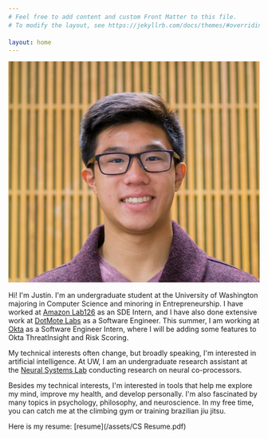 ```yaml
---
# Feel free to add content and custom Front Matter to this file.
# To modify the layout, see https://jekyllrb.com/docs/themes/#overriding-theme-defaults

layout: home
---
```


<link rel="stylesheet" href="/css/styles.css">
<img class="justin_face" src="/assets/christopher_justin_ong.JPG"/>

Hi! I'm Justin. I'm an undergraduate student at the University of Washington majoring in Computer Science and minoring in Entrepreneurship. I have worked at [Amazon Lab126](https://amazon.jobs/en/teams/lab126/) as an SDE Intern, and I have also done extensive work at [DotMote Labs](https://dotmotelabs.com/) as a Software Engineer. This summer, I am working at [Okta](https://www.okta.com/) as a Software Engineer Intern, where I will be adding some features to Okta ThreatInsight and Risk Scoring.

My technical interests often change, but broadly speaking, I'm interested in artificial intelligence. At UW, I am an undergraduate research assistant at the [Neural Systems Lab](https://neural.cs.washington.edu/) conducting research on neural co-processors. 

Besides my technical interests, I'm interested in tools that help me explore my mind, improve my health, and develop personally. I'm also fascinated by many topics in psychology, philosophy, and neuroscience. In my free time, you can catch me at the climbing gym or training brazilian jiu jitsu.

Here is my resume: [resume](/assets/CS Resume.pdf)

